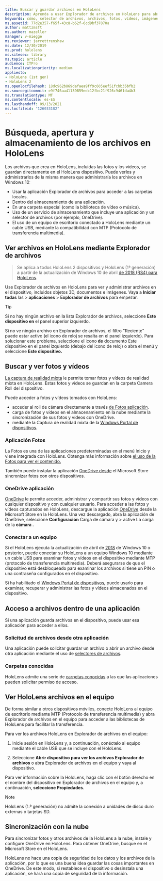 ```yaml
---
title: Buscar y guardar archivos en HoloLens
description: Aprenda a usar Explorador de archivos en HoloLens para abrir, ver y administrar archivos en el dispositivo de realidad mixta.
keywords: cómo, selector de archivos, archivos, fotos, vídeos, imágenes, OneDrive, almacenamiento, explorador de archivos, hololens
ms.assetid: 77d2e357-f65f-43c8-b62f-6cd9bf37070a
author: mattzmsft
ms.author: mazeller
manager: v-miegge
ms.reviewer: jarrettrenshaw
ms.date: 12/30/2019
ms.prod: hololens
ms.sitesec: library
ms.topic: article
audience: ITPro
ms.localizationpriority: medium
appliesto:
- HoloLens (1st gen)
- HoloLens 2
ms.openlocfilehash: 18dc962b869dafaea9ff9c605eef51fcbb35bfb2
ms.sourcegitcommit: e9f746aa41139859edc12fbc21f926c9461da4b3
ms.translationtype: MT
ms.contentlocale: es-ES
ms.lasthandoff: 09/13/2021
ms.locfileid: "126033182"
---
```

# <a name="find-open-and-save-files-on-hololens"></a>Búsqueda, apertura y almacenamiento de los archivos en HoloLens

Los archivos que crea en HoloLens, incluidas las fotos y los vídeos, se guardan directamente en el HoloLens dispositivo. Puede verlos y administrarlos de la misma manera que administraría los archivos en Windows 10:

- Usar la aplicación Explorador de archivos para acceder a las carpetas locales.
- Dentro del almacenamiento de una aplicación.
- En una carpeta especial (como la biblioteca de vídeo o música).
- Uso de un servicio de almacenamiento que incluye una aplicación y un selector de archivos (por ejemplo, OneDrive).
- El uso de un equipo de escritorio conectado a HoloLens mediante un cable USB, mediante la compatibilidad con MTP (Protocolo de transferencia multimedia).

## <a name="view-files-on-hololens-using-file-explorer"></a>Ver archivos en HoloLens mediante Explorador de archivos

> Se aplica a todos HoloLens 2 dispositivos y HoloLens (1ª generación) a partir de la actualización de Windows 10 de abril [de 2018 (RS4) para HoloLens](/windows/mixed-reality/release-notes-april-2018).

Use Explorador de archivos en HoloLens para ver y administrar archivos en el dispositivo, incluidos objetos 3D, documentos e imágenes. Vaya a **Iniciar todas** las   >  **aplicaciones**   >  **Explorador de archivos** para empezar.

> [!TIP]
> Si no hay ningún archivo en la lista Explorador de archivos, seleccione **Este dispositivo en** el panel superior izquierdo.

Si no ve ningún archivo en Explorador de archivos, el filtro "Reciente" puede estar activo (el icono de reloj se resalta en el panel izquierdo). Para solucionar este problema, seleccione el icono **de** documento Este dispositivo en el panel izquierdo (debajo del icono de reloj) o abra el menú y seleccione **Este dispositivo.**

## <a name="find-and-view-your-photos-and-videos"></a>Buscar y ver fotos y vídeos

[La captura de realidad mixta](holographic-photos-and-videos.md) le permite tomar fotos y vídeos de realidad mixta en HoloLens.  Estas fotos y vídeos se guardan en la carpeta Camera Roll del dispositivo.

Puede acceder a fotos y vídeos tomados con HoloLens:

- acceder al roll de cámara directamente a través [de Fotos aplicación](holographic-photos-and-videos.md).
- carga de fotos y vídeos en el almacenamiento en la nube mediante la sincronización de sus fotos y vídeos con OneDrive.
- mediante la Captura de realidad mixta de la [Windows Portal de dispositivos](/windows/mixed-reality/using-the-windows-device-portal#mixed-reality-capture).

### <a name="photos-app"></a>Aplicación Fotos

La Fotos es una de las aplicaciones  predeterminadas en el menú Inicio y viene integrada con HoloLens. Obtenga más información sobre [el uso de la Fotos para ver el contenido.](holographic-photos-and-videos.md)

También puede instalar la aplicación [OneDrive desde](https://www.microsoft.com/p/onedrive/9wzdncrfj1p3) el Microsoft Store sincronizar fotos con otros dispositivos.

### <a name="onedrive-app"></a>OneDrive aplicación

[OneDrive](https://onedrive.live.com/) le permite acceder, administrar y compartir sus fotos y vídeos con cualquier dispositivo y con cualquier usuario. Para acceder a las fotos y vídeos capturados en HoloLens, descargue la aplicación [OneDrive](https://www.microsoft.com/p/onedrive/9wzdncrfj1p3) desde la Microsoft Store en la HoloLens. Una vez descargado, abra la aplicación de OneDrive, seleccione **Configuración** Carga de cámara y  >  active La carga de la **cámara .**

### <a name="connect-to-a-pc"></a>Conectar a un equipo

Si el HoloLens ejecuta la actualización de abril de [2018](/windows/mixed-reality/release-notes-april-2018) de Windows 10 o posterior, puede conectar su HoloLens a un equipo Windows 10 mediante un cable USB para examinar fotos y vídeos en el dispositivo mediante MTP (protocolo de transferencia multimedia). Deberá asegurarse de que el dispositivo está desbloqueado para examinar los archivos si tiene un PIN o una contraseña configurados en el dispositivo.  

Si ha habilitado el [Windows Portal de dispositivos](/windows/mixed-reality/using-the-windows-device-portal), puede usarlo para examinar, recuperar y administrar las fotos y vídeos almacenados en el dispositivo.

## <a name="access-files-within-an-app"></a>Acceso a archivos dentro de una aplicación

Si una aplicación guarda archivos en el dispositivo, puede usar esa aplicación para acceder a ellos.

### <a name="requesting-files-from-another-app"></a>Solicitud de archivos desde otra aplicación

Una aplicación puede solicitar guardar un archivo o abrir un archivo desde otra aplicación mediante el uso de [selectores de archivos](/windows/mixed-reality/app-model#file-pickers).

### <a name="known-folders"></a>Carpetas conocidas

HoloLens admite una serie de [carpetas conocidas](/windows/mixed-reality/app-model#known-folders) a las que las aplicaciones pueden solicitar permiso de acceso.

## <a name="view-hololens-files-on-your-pc"></a>Ver HoloLens archivos en el equipo

De forma similar a otros dispositivos móviles, conecte HoloLens al equipo de escritorio mediante MTP (Protocolo de transferencia multimedia) y abra Explorador de archivos en el equipo para acceder a las bibliotecas de HoloLens para facilitar la transferencia.

Para ver los archivos HoloLens en Explorador de archivos en el equipo:

1. Inicie sesión en HoloLens y, a continuación, conéctelo al equipo mediante el cable USB que se incluye con el HoloLens.

1. Seleccione **Abrir dispositivo para ver los archivos Explorador de archivos** o abra Explorador de archivos en el equipo y vaya al dispositivo.

Para ver información sobre la HoloLens, haga clic con el botón derecho en el nombre del dispositivo en Explorador de archivos en el equipo y, a continuación, **seleccione Propiedades**.

> [!NOTE]
> HoloLens (1.ª generación) no admite la conexión a unidades de disco duro externas o tarjetas SD.

## <a name="sync-to-the-cloud"></a>Sincronización con la nube

Para sincronizar fotos y otros archivos de la HoloLens a la nube, instale y configure OneDrive en HoloLens. Para obtener OneDrive, busque en el Microsoft Store en el HoloLens.

HoloLens no hace una copia de seguridad de los datos y los archivos de la aplicación, por lo que es una buena idea guardar las cosas importantes en OneDrive. De este modo, si restablece el dispositivo o desinstala una aplicación, se hará una copia de seguridad de la información.
